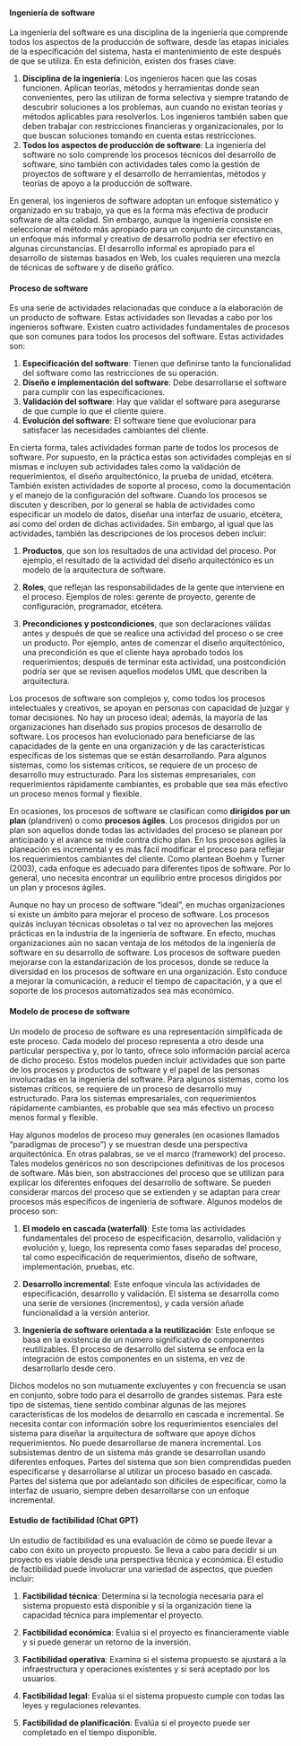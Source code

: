 #### Ingeniería de software
La ingeniería del software es una disciplina de la ingeniería que comprende todos los aspectos de la producción de software, desde las etapas iniciales de la especificación del sistema, hasta el mantenimiento de este después de que se utiliza. En esta definición, existen dos frases clave:
1. **Disciplina de la ingeniería**: Los ingenieros hacen que las cosas funcionen. Aplican teorías, métodos y herramientas donde sean convenientes, pero las utilizan de forma selectiva y siempre tratando de descubrir soluciones a los problemas, aun cuando no existan teorías y métodos aplicables para resolverlos. Los ingenieros también saben que deben trabajar con restricciones financieras y organizacionales, por lo que buscan soluciones tomando en cuenta estas restricciones.
2. **Todos los aspectos de producción de software**: La ingeniería del software no solo comprende los procesos técnicos del desarrollo de software, sino también con actividades tales como la gestión de proyectos de software y el desarrollo de herramientas, métodos y teorías de apoyo a la producción de software.

En general, los ingenieros de software adoptan un enfoque sistemático y organizado en su trabajo, ya que es la forma más efectiva de producir software de alta calidad. Sin embargo, aunque la ingeniería consiste en seleccionar el método más apropiado para un conjunto de circunstancias, un enfoque más informal y creativo de desarrollo podría ser efectivo en algunas circunstancias. El desarrollo informal es apropiado para el desarrollo de sistemas basados en Web, los cuales requieren una mezcla de técnicas de software y de diseño gráfico.

#### Proceso de software
Es una serie de actividades relacionadas que conduce a la elaboración de un producto de software. Estas actividades son llevadas a cabo por los ingenieros software. Existen cuatro actividades fundamentales de procesos que son comunes para todos los procesos del software. Estas actividades son:

1. **Especificación del software**: Tienen que definirse tanto la funcionalidad del software como las restricciones de su operación.
2. **Diseño e implementación del software**: Debe desarrollarse el software para cumplir con las especificaciones.
3. **Validación del software**: Hay que validar el software para asegurarse de que cumple lo que el cliente quiere.
4. **Evolución del software**: El software tiene que evolucionar para satisfacer las necesidades cambiantes del cliente.

En cierta forma, tales actividades forman parte de todos los procesos de software. Por supuesto, en la práctica estas son actividades complejas en sí mismas e incluyen sub actividades tales como la validación de requerimientos, el diseño arquitectónico, la prueba de unidad, etcétera. También existen actividades de soporte al proceso, como la documentación y el manejo de la configuración del software. Cuando los procesos se discuten y describen, por lo general se habla de actividades como especificar un modelo de datos, diseñar una interfaz de usuario, etcétera, así como del orden de dichas actividades. Sin embargo, al igual que las actividades, también las descripciones de los procesos deben incluir:

1. **Productos**, que son los resultados de una actividad del proceso. Por ejemplo, el
resultado de la actividad del diseño arquitectónico es un modelo de la arquitectura
de software.

2. **Roles**, que reflejan las responsabilidades de la gente que interviene en el proceso.
Ejemplos de roles: gerente de proyecto, gerente de configuración, programador,
etcétera.

3. **Precondiciones y postcondiciones**, que son declaraciones válidas antes y después de
que se realice una actividad del proceso o se cree un producto. Por ejemplo, antes
de comenzar el diseño arquitectónico, una precondición es que el cliente haya aprobado todos los requerimientos; después de terminar esta actividad, una postcondición
podría ser que se revisen aquellos modelos UML que describen la arquitectura.

Los procesos de software son complejos y, como todos los procesos intelectuales y creativos, se apoyan en personas con capacidad de juzgar y tomar decisiones. No hay un proceso ideal; además, la mayoría de las organizaciones han diseñado sus propios procesos de desarrollo de software. Los procesos han evolucionado para beneficiarse de las capacidades de la gente en una organización y de las características específicas de los sistemas que se están desarrollando. Para algunos sistemas, como los sistemas críticos, se requiere de un proceso de desarrollo muy estructurado. Para los sistemas empresariales, con requerimientos rápidamente cambiantes, es probable que sea más efectivo un proceso menos formal y flexible.

En ocasiones, los procesos de software se clasifican como **dirigidos por un plan** (plandriven) o como **procesos ágiles**. Los procesos dirigidos por un plan son aquellos donde todas las actividades del proceso se planean por anticipado y el avance se mide contra dicho plan. En los procesos agiles la planeación es incremental y es más fácil modificar el proceso para reflejar los requerimientos cambiantes del cliente. Como plantean Boehm y Turner (2003), cada enfoque es adecuado para diferentes tipos de software. Por lo general, uno necesita encontrar un equilibrio entre procesos dirigidos por un plan y procesos ágiles.

Aunque no hay un proceso de software “ideal”, en muchas organizaciones sí existe un ámbito para mejorar el proceso de software. Los procesos quizás incluyan técnicas obsoletas o tal vez no aprovechen las mejores prácticas en la industria de la ingeniería de software. En efecto, muchas organizaciones aún no sacan ventaja de los métodos de la ingeniería de software en su desarrollo de software. Los procesos de software pueden mejorarse con la estandarización de los procesos, donde se reduce la diversidad en los procesos de software en una organización. Esto conduce a mejorar la comunicación, a reducir el tiempo de capacitación, y a que el soporte de los procesos automatizados sea más económico. 

#### Modelo de proceso de software
Un modelo de proceso de software es una representación simplificada de este proceso. Cada modelo del proceso representa a otro desde una particular perspectiva y, por lo tanto, ofrece solo información parcial acerca de dicho proceso. Estos modelos pueden incluir actividades que son parte de los procesos y productos de software y el papel de las personas involucradas en la ingeniería del software. Para algunos sistemas, como los sistemas críticos, se requiere de un proceso de desarrollo muy estructurado. Para los sistemas empresariales, con requerimientos rápidamente cambiantes, es probable que sea más efectivo un proceso menos formal y flexible.

Hay algunos modelos de proceso muy generales (en ocasiones llamados “paradigmas de proceso”) y se muestran desde una perspectiva arquitectónica. En otras palabras, se ve el marco (framework) del proceso. Tales modelos genéricos no son descripciones definitivas de los procesos de software. Más bien, son abstracciones del proceso que se utilizan para explicar los diferentes enfoques del desarrollo de software. Se pueden considerar marcos del proceso que se extienden y se adaptan para crear procesos más específicos de ingeniería de software. Algunos modelos de proceso son:

1. **El modelo en cascada (waterfall)**: Este toma las actividades fundamentales del proceso de especificación, desarrollo, validación y evolución y, luego, los representa como fases separadas del proceso, tal como especificación de requerimientos, diseño de software, implementación, pruebas, etc.

2. **Desarrollo incremental**: Este enfoque vincula las actividades de especificación, desarrollo y validación. El sistema se desarrolla como una serie de versiones (incrementos), y cada versión añade funcionalidad a la versión anterior.

3. **Ingeniería de software orientada a la reutilización**: Este enfoque se basa en la existencia de un número significativo de componentes reutilizables. El proceso de desarrollo del sistema se enfoca en la integración de estos componentes en un sistema, en vez de desarrollarlo desde cero.

Dichos modelos no son mutuamente excluyentes y con frecuencia se usan en conjunto, sobre todo para el desarrollo de grandes sistemas. Para este tipo de sistemas, tiene sentido combinar algunas de las mejores características de los modelos de desarrollo en cascada e incremental. Se necesita contar con información sobre los requerimientos esenciales del sistema para diseñar la arquitectura de software que apoye dichos requerimientos. No puede desarrollarse de manera incremental. Los subsistemas dentro de un sistema más grande se desarrollan usando diferentes enfoques. Partes del sistema que son bien comprendidas pueden especificarse y desarrollarse al utilizar un proceso basado en cascada. Partes del sistema que por adelantado son difíciles de especificar, como la interfaz de usuario, siempre deben desarrollarse con un enfoque incremental.

#### Estudio de factibilidad (Chat GPT)
Un estudio de factibilidad es una evaluación de cómo se puede llevar a cabo con éxito un proyecto propuesto. Se lleva a cabo para decidir si un proyecto es viable desde una perspectiva técnica y económica. El estudio de factibilidad puede involucrar una variedad de aspectos, que pueden incluir:

1. **Factibilidad técnica**: Determina si la tecnología necesaria para el sistema propuesto está disponible y si la organización tiene la capacidad técnica para implementar el proyecto.
    
2. **Factibilidad económica**: Evalúa si el proyecto es financieramente viable y si puede generar un retorno de la inversión.
    
3. **Factibilidad operativa**: Examina si el sistema propuesto se ajustará a la infraestructura y operaciones existentes y si será aceptado por los usuarios.
    
4. **Factibilidad legal**: Evalúa si el sistema propuesto cumple con todas las leyes y regulaciones relevantes.
    
5. **Factibilidad de planificación**: Evalúa si el proyecto puede ser completado en el tiempo disponible.